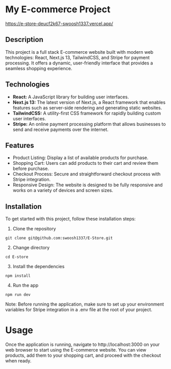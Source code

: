 # My E-commerce Project
https://e-store-deucf2k67-swoosh1337.vercel.app/
## Description
This project is a full stack E-commerce website built with modern web technologies: React, Next.js 13, TailwindCSS, and Stripe for payment processing. It offers a dynamic, user-friendly interface that provides a seamless shopping experience.

## Technologies
- **React:** A JavaScript library for building user interfaces.
- **Next.js 13:** The latest version of Next.js, a React framework that enables features such as server-side rendering and generating static websites.
- **TailwindCSS:** A utility-first CSS framework for rapidly building custom user interfaces.
- **Stripe:** An online payment processing platform that allows businesses to send and receive payments over the internet.

## Features
- Product Listing: Display a list of available products for purchase.
- Shopping Cart: Users can add products to their cart and review them before purchase.
- Checkout Process: Secure and straightforward checkout process with Stripe integration.
- Responsive Design: The website is designed to be fully responsive and works on a variety of devices and screen sizes.

## Installation
To get started with this project, follow these installation steps:

1. Clone the repository
```
git clone git@github.com:swoosh1337/E-Store.git
```
2. Change directory
```
cd E-store
```
3. Install the dependencies
```
npm install
```
4. Run the app
```
npm run dev
```

Note: Before running the application, make sure to set up your environment variables for Stripe integration in a .env file at the root of your project.

# Usage
Once the application is running, navigate to http://localhost:3000 on your web browser to start using the E-commerce website. You can view products, add them to your shopping cart, and proceed with the checkout when ready.
